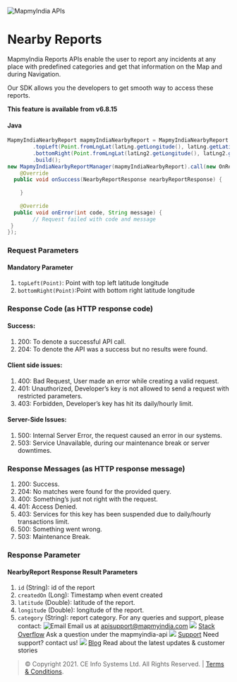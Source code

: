 ﻿
![MapmyIndia APIs](https://www.mapmyindia.com/api/img/mapmyindia-api.png)
# Nearby Reports
MapmyIndia Reports APIs enable the user to report any incidents at any place with predefined categories and
get that information on the Map and during Navigation.

Our SDK allows you the developers to get smooth way to access these reports.

**This feature is available from v6.8.15**

#### Java
~~~java
MapmyIndiaNearbyReport mapmyIndiaNearbyReport = MapmyIndiaNearbyReport.builder()  
        .topLeft(Point.fromLngLat(latLng.getLongitude(), latLng.getLatitude()))  
        .bottomRight(Point.fromLngLat(latLng2.getLongitude(), latLng2.getLatitude()))  
        .build();  
new MapmyIndiaNearbyReportManager(mapmyIndiaNearbyReport).call(new OnResponseCallback<NearbyReportResponse>() {  
    @Override  
  public void onSuccess(NearbyReportResponse nearbyReportResponse) {  
        
    }  
  
    @Override  
  public void onError(int code, String message) {  
        // Request failed with code and message   
 }  
});
~~~
### Request Parameters
#### Mandatory Parameter
1. ``topLeft(Point)``: Point with top left latitude longitude
2. ``bottomRight(Point)``:Point with bottom right latitude longitude
### Response Code (as HTTP response code)
#### Success:
1.  200: To denote a successful API call.
2.  204: To denote the API was a success but no results were found.
#### Client side issues:
1.  400: Bad Request, User made an error while creating a valid request.
2.  401: Unauthorized, Developer’s key is not allowed to send a request with restricted parameters.
3.  403: Forbidden, Developer’s key has hit its daily/hourly limit.
#### Server-Side Issues:
1.  500: Internal Server Error, the request caused an error in our systems.
2.  503: Service Unavailable, during our maintenance break or server downtimes.
###  Response Messages (as HTTP response message)
1.  200: Success.
2.  204: No matches were found for the provided query.
3.  400: Something’s just not right with the request.
4.  401: Access Denied.
5.  403: Services for this key has been suspended due to daily/hourly transactions limit.
6.  500: Something went wrong.
7.  503: Maintenance Break.
###
### 	Response Parameter
#### NearbyReport Response Result Parameters
1. ``id``         (String): id of the report
2.  ``createdOn``  (Long): Timestamp when event created
3.  ``latitude``  (Double): latitude of the report.
4.  ``longitude`` (Double): longitude of the report.
5.  ``category``  (String): report category.
For any queries and support, please contact: 
![Email](https://www.google.com/a/cpanel/mapmyindia.co.in/images/logo.gif?service=google_gsuite) 
Email us at [apisupport@mapmyindia.com](mailto:apisupport@mapmyindia.com)
![](https://www.mapmyindia.com/api/img/icons/stack-overflow.png)
[Stack Overflow](https://stackoverflow.com/questions/tagged/mapmyindia-api)
Ask a question under the mapmyindia-api
![](https://www.mapmyindia.com/api/img/icons/support.png)
[Support](https://www.mapmyindia.com/api/index.php#f_cont)
Need support? contact us!
![](https://www.mapmyindia.com/api/img/icons/blog.png)
[Blog](http://www.mapmyindia.com/blog/)
Read about the latest updates & customer stories
> © Copyright 2021. CE Info Systems Ltd. All Rights Reserved. | [Terms & Conditions](http://www.mapmyindia.com/api/terms-&-conditions).